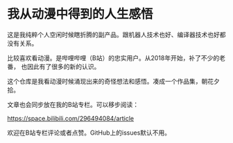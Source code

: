 # 我从动漫中得到的人生感悟

这是我纯粹个人空闲时候瞎折腾的副产品。跟机器人技术也好、编译器技术也好都没有关系。

比较喜欢看动漫。是哔哩哔哩（B站）的忠实用户。从2018年开始，补了不少的老番，
也因此有了很多的新的认识。

这个仓库是我看动漫时候涌现出来的奇怪想法和感悟。凑成一个作品集，朝花夕拾。

文章也会同步放在我的B站专栏。可以移步阅读：

https://space.bilibili.com/296494084/article

欢迎在B站专栏评论或者点赞。GitHub上的issues默认不用。

